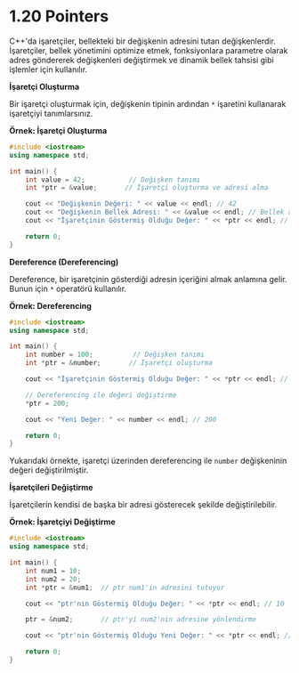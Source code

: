 # 1.20 Pointers

C++'da işaretçiler, bellekteki bir değişkenin adresini tutan değişkenlerdir. İşaretçiler, bellek yönetimini optimize etmek, fonksiyonlara parametre olarak adres göndererek değişkenleri değiştirmek ve dinamik bellek tahsisi gibi işlemler için kullanılır.

**İşaretçi Oluşturma**

Bir işaretçi oluşturmak için, değişkenin tipinin ardından `*` işaretini kullanarak işaretçiyi tanımlarsınız.

**Örnek: İşaretçi Oluşturma**

```cpp
#include <iostream>
using namespace std;

int main() {
    int value = 42;           // Değişken tanımı
    int *ptr = &value;       // İşaretçi oluşturma ve adresi alma

    cout << "Değişkenin Değeri: " << value << endl; // 42
    cout << "Değişkenin Bellek Adresi: " << &value << endl; // Bellek adresi
    cout << "İşaretçinin Göstermiş Olduğu Değer: " << *ptr << endl; // 42

    return 0;
}
```

**Dereference (Dereferencing)**

Dereference, bir işaretçinin gösterdiği adresin içeriğini almak anlamına gelir. Bunun için `*` operatörü kullanılır.

**Örnek: Dereferencing**

```cpp
#include <iostream>
using namespace std;

int main() {
    int number = 100;          // Değişken tanımı
    int *ptr = &number;       // İşaretçi oluşturma

    cout << "İşaretçinin Göstermiş Olduğu Değer: " << *ptr << endl; // 100

    // Dereferencing ile değeri değiştirme
    *ptr = 200;

    cout << "Yeni Değer: " << number << endl; // 200

    return 0;
}
```

Yukarıdaki örnekte, işaretçi üzerinden dereferencing ile `number` değişkeninin değeri değiştirilmiştir.

**İşaretçileri Değiştirme**

İşaretçilerin kendisi de başka bir adresi gösterecek şekilde değiştirilebilir.

**Örnek: İşaretçiyi Değiştirme**

```cpp
#include <iostream>
using namespace std;

int main() {
    int num1 = 10;
    int num2 = 20;
    int *ptr = &num1;  // ptr num1'in adresini tutuyor

    cout << "ptr'nin Göstermiş Olduğu Değer: " << *ptr << endl; // 10

    ptr = &num2;       // ptr'yi num2'nin adresine yönlendirme

    cout << "ptr'nin Göstermiş Olduğu Yeni Değer: " << *ptr << endl; // 20

    return 0;
}
```
